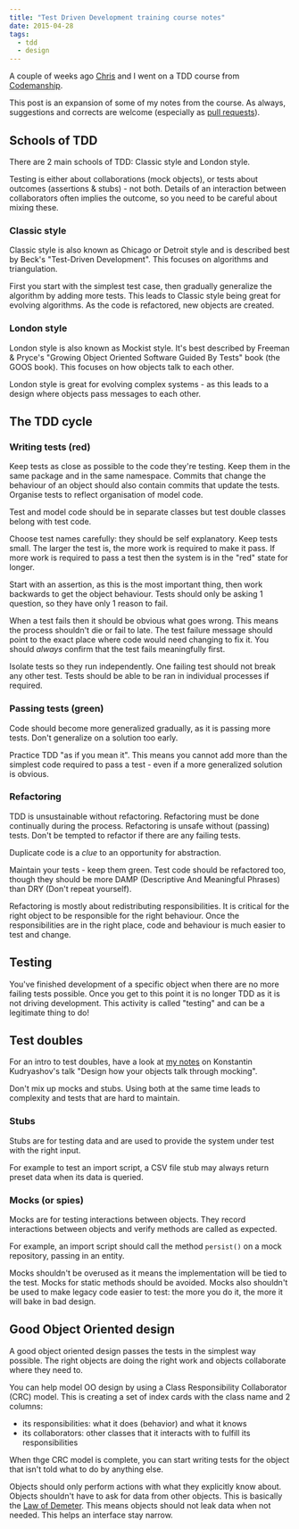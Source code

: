 ```yaml
---
title: "Test Driven Development training course notes"
date: 2015-04-28
tags:
  - tdd
  - design
---
```


A couple of weeks ago [Chris](https://twitter.com/tweetingsherry) and I went on a TDD course from [Codemanship](http://www.codemanship.co.uk/tdd.html).

This post is an expansion of some of my notes from the course. As always, suggestions and corrects are welcome (especially as [pull requests](https://github.com/dave1010/dave1010.github.io)).

## Schools of TDD

There are 2 main schools of TDD: Classic style and London style.

Testing is either about collaborations (mock objects), or tests about outcomes (assertions & stubs) - not both. Details of an interaction between collaborators often implies the outcome, so you need to be careful about mixing these.

### Classic style

Classic style is also known as Chicago or Detroit style and is described best by Beck's "Test-Driven Development". This focuses on algorithms and triangulation.

First you start with the simplest test case, then gradually generalize the algorithm by adding more tests. This leads to Classic style being great for evolving algorithms. As the code is refactored, new objects are created.

### London style

London style is also known as Mockist style. It's best described by Freeman & Pryce's "Growing Object Oriented Software Guided By Tests" book (the GOOS book). This focuses on how objects talk to each other.

London style is great for evolving complex systems - as this leads to a design where objects pass messages to each other.

## The TDD cycle

### Writing tests (red)

Keep tests as close as possible to the code they're testing. Keep them in the same package and in the same namespace. Commits that change the behaviour of an object should also contain commits that update the tests. Organise tests to reflect organisation of model code.

Test and model code should be in separate classes but test double classes belong with test code.

Choose test names carefully: they should be self explanatory. Keep tests small. The larger the test is, the more work is required to make it pass. If more work is required to pass a test then the system is in the "red" state for longer.

Start with an assertion, as this is the most important thing, then work backwards to get the object behaviour. Tests should only be asking 1 question, so they have only 1 reason to fail.

When a test fails then it should be obvious what goes wrong. This means the process shouldn't die or fail to late. The test failure message should point to the exact place where code would need changing to fix it. You should _always_ confirm that the test fails meaningfully first.

Isolate tests so they run independently. One failing test should not break any other test. Tests should be able to be ran in individual processes if required.




### Passing tests (green)

Code should become more generalized gradually, as it is passing more tests. Don't generalize on a solution too early.

Practice TDD "as if you mean it". This means you cannot add more than the simplest code required to pass a test - even if a more generalized solution is obvious.


### Refactoring

TDD is unsustainable without refactoring. Refactoring must be done continually during the process. Refactoring is unsafe without (passing) tests. Don't be tempted to refactor if there are any failing tests.

Duplicate code is a _clue_ to an opportunity for abstraction.

Maintain your tests - keep them green. Test code should be refactored too, though they should be more DAMP (Descriptive And Meaningful Phrases) than DRY (Don't repeat yourself).

Refactoring is mostly about redistributing responsibilities. It is critical for the right object to be responsible for the right behaviour. Once the responsibilities are in the right place, code and behaviour is much easier to test and change.


## Testing

You've finished development of a specific object when there are no more failing tests possible. Once you get to this point it is no longer TDD as it is not driving development. This activity is called "testing" and can be a legitimate thing to do!



## Test doubles


For an intro to test doubles, have a look at [my notes](http://createopen.com/design/php/2014/10/30/designing-through-mocking.html) on Konstantin Kudryashov's talk "Design how your objects talk through mocking".

Don't mix up mocks and stubs. Using both at the same time leads to complexity and tests that are hard to maintain.



### Stubs

Stubs are for testing data and are used to provide the system under test with the right input.

For example to test an import script, a CSV file stub may always return preset data when its data is queried.


### Mocks (or spies)

Mocks are for testing interactions between objects. They record interactions between objects and verify methods are called as expected.

For example, an import script should call the method `persist()` on a mock repository, passing in an entity.

Mocks shouldn't be overused as it means the implementation will be tied to the test. Mocks for static methods should be avoided. Mocks also shouldn't be used to make legacy code easier to test: the more you do it, the more it will bake in bad design.


## Good Object Oriented design

A good object oriented design passes the tests in the simplest way possible. The right objects are doing the right work and objects collaborate where they need to.

You can help model OO design by using a Class Responsibility Collaborator (CRC) model. This is creating a set of index cards with the class name and 2 columns:

* its responsibilities: what it does (behavior) and what it knows
* its collaborators: other classes that it interacts with to fulfill its responsibilities

When thge CRC model is complete, you can start writing tests for the object that isn't told what to do by anything else.

Objects should only perform actions with what they explicitly know about. Objects shouldn't have to ask for data from other objects. This is basically the [Law of Demeter](http://en.wikipedia.org/wiki/Law_of_Demeter). This means objects should not leak data when not needed. This helps an interface stay narrow.

